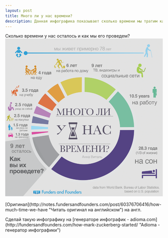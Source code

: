 ```yaml
---
layout: post
title: Много ли у нас времени?
description: Данная инфографика показывает сколько времени мы тратим каждый день в течении жизни.
---
```


Cколько времени у нас осталось и как мы его проведем?
![Много ли у нас времени - инфографика](/img/mnogo-li-u-nas-vremeni.png)
<p class="credits">[Оригинал](http://notes.fundersandfounders.com/post/60376706416/how-much-time-we-have "Читать оригинал на английском") на англ.</p>
Сделай такую инфографику на [генераторе инфографик - adioma.com](http://fundersandfounders.com/how-mark-zuckerberg-started/ "Adioma - генератор инфографики")
